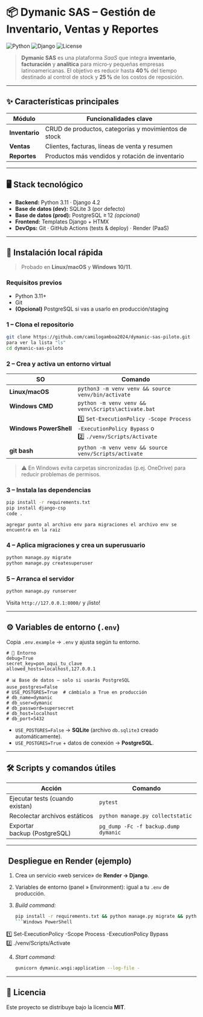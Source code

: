 # 📦 Dymanic SAS – Gestión de Inventario, Ventas y Reportes

![Python](https://img.shields.io/badge/Python-3.11-blue?logo=python)
![Django](https://img.shields.io/badge/Django-4.2-green?logo=django)
![License](https://img.shields.io/badge/License-MIT-lightgrey)

<!-- ¡Añade tu badge de CI/CD cuando subas el workflow! -->

> **Dymanic SAS** es una plataforma *SaaS* que integra **inventario**, **facturación** y **analítica** para micro‑y pequeñas empresas latinoamericanas. El objetivo es reducir hasta **40 %** del tiempo destinado al control de stock y **25 %** de los costos de reposición.

---

## ✨ Características principales

| Módulo         | Funcionalidades clave                                |
| -------------- | ---------------------------------------------------- |
| **Inventario** | CRUD de productos, categorías y movimientos de stock |
| **Ventas**     | Clientes, facturas, líneas de venta y resumen        |
| **Reportes**   | Productos más vendidos y rotación de inventario      |

---

## 🖥️ Stack tecnológico

* **Backend:** Python 3.11 · Django 4.2
* **Base de datos (dev):** SQLite 3 (por defecto)
* **Base de datos (prod):** PostgreSQL ≥ 12 *(opcional)*
* **Frontend:** Templates Django + HTMX
* **DevOps:** Git · GitHub Actions (tests & deploy) · Render (PaaS)

---

## 🚀 Instalación local rápida

> Probado en **Linux/macOS** y **Windows 10/11**.

### Requisitos previos

* Python 3.11+
* Git
* **(Opcional)** PostgreSQL si vas a usarlo en producción/staging

### 1 – Clona el repositorio

```bash
git clone https://github.com/camilogamboa2024/dymanic-sas-piloto.git
para ver la lista "ls" 
cd dymanic-sas-piloto

```

### 2 – Crea y activa un entorno virtual

| SO                     | Comando                                                                                         |
| ---------------------- | ----------------------------------------------------------------------------------------------- |
| **Linux/macOS**        | `python3 -m venv venv && source venv/bin/activate`                                              |
| **Windows CMD**        | `python -m venv venv && venv\Scripts\activate.bat`                                              |
| **Windows PowerShell** | 1️⃣ `Set-ExecutionPolicy -Scope Process -ExecutionPolicy Bypass` o  2️⃣ `./venv/Scripts/Activate` |
| **git bash**        | `python -m venv venv && source venv/Scripts/activate`                                              

> ⚠️ En Windows evita carpetas sincronizadas (p.ej. OneDrive) para reducir problemas de permisos.

### 3 – Instala las dependencias

```bash
pip install -r requirements.txt
pip install django-csp
code .
```
```
agregar punto al archivo env para migraciones el archivo env se encuentra en la raiz
```

### 4 – Aplica migraciones y crea un superusuario

```bash
python manage.py migrate
python manage.py createsuperuser
```

### 5 – Arranca el servidor

```bash
python manage.py runserver
```

Visita `http://127.0.0.1:8000/` y ¡listo!

---

## ⚙️ Variables de entorno (`.env`)

Copia `.env.example` → `.env` y ajusta según tu entorno.

```dotenv
# 🔧 Entorno
debug=True
secret_key=pon_aqui_tu_clave
allowed_hosts=localhost,127.0.0.1

# 📊 Base de datos – solo si usarás PostgreSQL
ause_postgres=False
# USE_POSTGRES=True  # cámbialo a True en producción
# db_name=dymanic
# db_user=dymanic
# db_password=supersecret
# db_host=localhost
# db_port=5432
```

* `USE_POSTGRES=False` → **SQLite** (archivo `db.sqlite3` creado automáticamente).
* `USE_POSTGRES=True` + datos de conexión → **PostgreSQL**.

---

## 🛠️ Scripts y comandos útiles

| Acción                          | Comando                              |
| ------------------------------- | ------------------------------------ |
| Ejecutar tests (cuando existan) | `pytest`                             |
| Recolectar archivos estáticos   | `python manage.py collectstatic`     |
| Exportar backup (PostgreSQL)    | `pg_dump -Fc -f backup.dump dymanic` |

---

##  Despliegue en Render (ejemplo)

1. Crea un servicio «web service» de **Render → Django**.
2. Variables de entorno (panel » Environment): igual a tu `.env` de producción.
3. *Build command:*

   ```bash
   pip install -r requirements.txt && python manage.py migrate && python manage.py collectstatic --noinput
   ```Windows PowerShell

1️⃣ Set-ExecutionPolicy -Scope Process -ExecutionPolicy Bypass  2️⃣ ./venv/Scripts/Activate

4. *Start command:*

   ```bash
   gunicorn dymanic.wsgi:application --log-file -
   ```



---

## 📄 Licencia

Este proyecto se distribuye bajo la licencia **MIT**.

